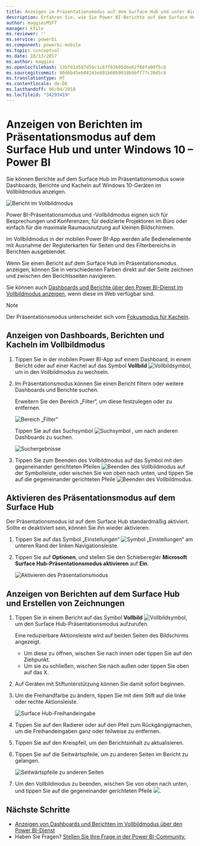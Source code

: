 ```yaml
---
title: Anzeigen im Präsentationsmodus auf dem Surface Hub und unter Windows 10 – Power BI I
description: Erfahren Sie, wie Sie Power BI-Berichte auf dem Surface Hub sowie Power BI-Dashboards, -Berichte und -Kacheln auf Windows 10-Geräten im Vollbildmodus anzeigen können.
author: maggiesMSFT
manager: kfile
ms.reviewer: ''
ms.service: powerbi
ms.component: powerbi-mobile
ms.topic: conceptual
ms.date: 10/13/2017
ms.author: maggies
ms.openlocfilehash: 13bfd1d587d59c1c87f03605dbe62f60fa90f5c6
ms.sourcegitcommit: 80d6b45eb84243e801b60b9038b9bff77c30d5c8
ms.translationtype: HT
ms.contentlocale: de-DE
ms.lasthandoff: 06/04/2018
ms.locfileid: "34293419"
---
```

# <a name="view-reports-in-presentation-mode-on-surface-hub-and-windows-10---power-bi"></a>Anzeigen von Berichten im Präsentationsmodus auf dem Surface Hub und unter Windows 10 – Power BI
Sie können Berichte auf dem Surface Hub im Präsentationsmodus sowie Dashboards, Berichte und Kacheln auf Windows 10-Geräten im Vollbildmodus anzeigen. 

![Bericht im Vollbildmodus](media/mobile-windows-10-app-presentation-mode/power-bi-presentation-mode.png)

Power BI-Präsentationsmodus und -Vollbildmodus eignen sich für Besprechungen und Konferenzen, für dedizierte Projektoren im Büro oder einfach für die maximale Raumausnutzung auf kleinen Bildschirmen. 

Im Vollbildmodus in der mobilen Power BI-App werden alle Bedienelemente mit Ausnahme der Registerkarten für Seiten und des Filterbereichs in Berichten ausgeblendet.

Wenn Sie einen Bericht auf dem Surface Hub im Präsentationsmodus anzeigen, können Sie in verschiedenen Farben direkt auf der Seite zeichnen und zwischen den Berichtsseiten navigieren.

Sie können auch [Dashboards und Berichte über den Power BI-Dienst im Vollbildmodus anzeigen](service-fullscreen-mode.md), wenn diese im Web verfügbar sind.

> [!NOTE]
> Der Präsentationsmodus unterscheidet sich vom [Fokusmodus für Kacheln](mobile-tiles-in-the-mobile-apps.md).
> 
> 

## <a name="display-dashboards-reports-and-tiles-in-full-screen-mode"></a>Anzeigen von Dashboards, Berichten und Kacheln im Vollbildmodus
1. Tippen Sie in der mobilen Power BI-App auf einem Dashboard, in einem Bericht oder auf einer Kachel auf das Symbol **Vollbild** ![Vollbildsymbol](media/mobile-windows-10-app-presentation-mode/power-bi-full-screen-icon.png), um in den Vollbildmodus zu wechseln.
2. Im Präsentationsmodus können Sie einen Bericht filtern oder weitere Dashboards und Berichte suchen.
   
    Erweitern Sie den Bereich „Filter“, um diese festzulegen oder zu entfernen.
   
    ![Bereich „Filter“](media/mobile-windows-10-app-presentation-mode/power-bi-windows-10-presentation-filter.png)
   
     Tippen Sie auf das Suchsymbol ![Suchsymbol](media/mobile-windows-10-app-presentation-mode/power-bi-windows-10-presentation-search-icon.png) , um nach anderen Dashboards zu suchen.
   
    ![Suchergebnisse](media/mobile-windows-10-app-presentation-mode/power-bi-windows-10-search.png)
3. Tippen Sie zum Beenden des Vollbildmodus auf das Symbol mit den gegeneinander gerichteten Pfeilen ![Beenden des Vollbildmodus](media/mobile-windows-10-app-presentation-mode/power-bi-windows-10-exit-full-screen-icon.png) auf der Symbolleiste, oder wischen Sie von oben nach unten, und tippen Sie auf die gegeneinander gerichteten Pfeile ![Beenden des Vollbildmodus](media/mobile-windows-10-app-presentation-mode/power-bi-windows-10-exit-full-screen-hub-icon.png).

## <a name="turn-on-presentation-mode-for-surface-hub"></a>Aktivieren des Präsentationsmodus auf dem Surface Hub
Der Präsentationsmodus ist auf dem Surface Hub standardmäßig aktiviert. Sollte er deaktiviert sein, können Sie ihn wieder aktivieren.

1. Tippen Sie auf das Symbol „Einstellungen“ ![Symbol „Einstellungen“](media/mobile-windows-10-app-presentation-mode/power-bi-settings-icon.png) am unteren Rand der linken Navigationsleiste.
2. Tippen Sie auf **Optionen**, und stellen Sie den Schieberegler **Microsoft Surface Hub-Präsentationsmodus aktivieren** auf **Ein**.
   
    ![Aktivieren des Präsentationsmodus](media/mobile-windows-10-app-presentation-mode/power-bi-turn-on-presentation-mode.png)

## <a name="display-and-draw-on-reports-on-surface-hub"></a>Anzeigen von Berichten auf dem Surface Hub und Erstellen von Zeichnungen
1. Tippen Sie in einem Bericht auf das Symbol **Vollbild** ![Vollbildsymbol](media/mobile-windows-10-app-presentation-mode/power-bi-full-screen-icon.png), um den Surface Hub-Präsentationsmodus aufzurufen.
   
    Eine reduzierbare Aktionsleiste wird auf beiden Seiten des Bildschirms angezeigt. 
   
   * Um diese zu öffnen, wischen Sie nach innen oder tippen Sie auf den Ziehpunkt.
   * Um sie zu schließen, wischen Sie nach außen oder tippen Sie oben auf das X.
2. Auf Geräten mit Stiftunterstützung können Sie damit sofort beginnen. 
3. Um die Freihandfarbe zu ändern, tippen Sie mit dem Stift auf die linke oder rechte Aktionsleiste.
   
    ![Surface Hub-Freihandeingabe](media/mobile-windows-10-app-presentation-mode/power-bi-windows-10-surface-hub-ink.png)
4. Tippen Sie auf den Radierer oder auf den Pfeil zum Rückgängigmachen, um die Freihandeingaben ganz oder teilweise zu entfernen.
5. Tippen Sie auf den Kreispfeil, um den Berichtsinhalt zu aktualisieren.
6. Tippen Sie auf die Seitwärtspfeile, um zu anderen Seiten im Bericht zu gelangen.
   
    ![Seitwärtspfeile zu anderen Seiten](media/mobile-windows-10-app-presentation-mode/power-bi-windows-10-surface-hub-arrows.png)
7. Um den Vollbildmodus zu beenden, wischen Sie von oben nach unten, und tippen Sie auf die gegeneinander gerichteten Pfeile ![](media/mobile-windows-10-app-presentation-mode/power-bi-windows-10-exit-full-screen-hub-icon.png).

## <a name="next-steps"></a>Nächste Schritte
* [Anzeigen von Dashboards und Berichten im Vollbildmodus über den Power BI-Dienst](service-fullscreen-mode.md)
* Haben Sie Fragen? [Stellen Sie Ihre Frage in der Power BI-Community.](http://community.powerbi.com/)

